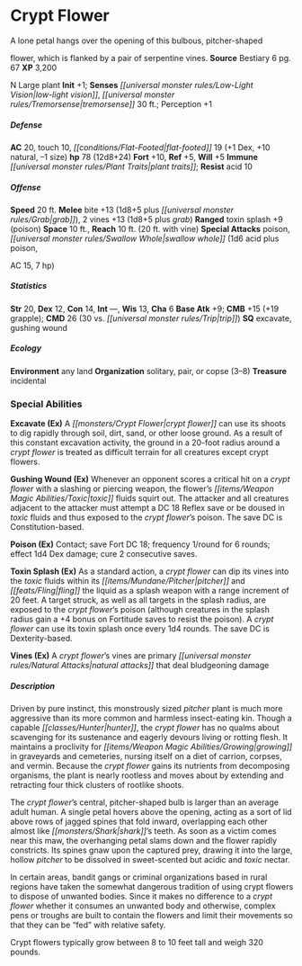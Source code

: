﻿---
cssclass: [monsters]
title1: Crypt Flower
desc_short: A lone petal hangs over the opening of this bulbous, pitcher-shapedflower,
  which is flanked by a pair of serpentine vines.
title2: Crypt Flower
CR: 7
sources:
- name: Bestiary 6
  page: 67
  link: http://paizo.com/products/btpy9oge?Pathfinder-Roleplaying-Game-Bestiary-6-Hardcover
XP: 3200
alignment: N
size: Large
type: plant
initiative:
  bonus: 1
senses:
  low-light vision: true
  tremorsense: 30
AC:
  AC: 20
  touch: 10
  flat_footed: 19
  components:
    dex: 1
    natural: 10
    size: -1
HP:
  HP: 78
  long: 12d8+24
saves:
  fort: 10
  ref: 5
  will: 5
immunities:
- plant traits
resistances:
  acid: 10
speeds:
  base: 20
attacks:
  melee:
  - - text: bite +13 (1d8+5 plus grab)
      entries:
      - - damage: 1d8+5
        - effect: grab
      attack: bite
      bonus:
      - 13
    - text: 2 vines +13 (1d8+5 plus grab)
      entries:
      - - damage: 1d8+5
        - effect: grab
      count: 2
      attack: vines
      bonus:
      - 13
  ranged:
  - - text: toxin splash +9 (poison)
      entries:
      - - effect: poison
      attack: toxin splash
      bonus:
      - 9
  special:
  - poison
  - swallow whole (1d6 acid plus poison,AC 15, 7 hp)
space: 10
reach: 10
reach_other: 20 ft. with vine
ability_scores:
  STR: 20
  DEX: 12
  CON: 14
  INT:
  WIS: 13
  CHA: 6
BAB: 9
CMB: 15
CMB_other: +19 grapple
CMD: 26
CMD_other: 30 vs. trip
skills: {}
special_qualities:
- excavate
- gushing wound
ecology:
  environment: any land
  organization: solitary, pair, or copse (3-8)
  treasure_type: incidental
special_abilities:
  Excavate (Ex): A crypt flower can use its shoots to dig rapidly through soil, dirt,
    sand, or other loose ground. As a result of this constant excavation activity,
    the ground in a 20-foot radius around a crypt flower is treated as difficult terrain
    for all creatures except crypt flowers.
  Gushing Wound (Ex): Whenever an opponent scores a critical hit on a crypt flower
    with a slashing or piercing weapon, the flower's toxic fluids squirt out. The
    attacker and all creatures adjacent to the attacker must attempt a DC 18 Reflex
    save or be doused in toxic fluids and thus exposed to the crypt flower's poison.
    The save DC is Constitution-based.
  Poison (Ex): Contact; save Fort DC 18; frequency 1/round for 6 rounds; effect 1d4
    Dex damage; cure 2 consecutive saves.
  Toxin Splash (Ex): As a standard action, a crypt flower can dip its vines into the
    toxic fluids within its pitcher and fling the liquid as a splash weapon with a
    range increment of 20 feet. A target struck, as well as all targets in the splash
    radius, are exposed to the crypt flower's poison (although creatures in the splash
    radius gain a +4 bonus on Fortitude saves to resist the poison). A crypt flower
    can use its toxin splash once every 1d4 rounds. The save DC is Dexterity-based.
  Vines (Ex): A crypt flower's vines are primary natural attacks that deal bludgeoning
    damage
desc_long: |-
  Driven by pure instinct, this monstrously sized pitcher plant is much more aggressive than its more common and harmless insect-eating kin. Though a capable hunter, the crypt flower has no qualms about scavenging for its sustenance and eagerly devours living or rotting flesh. It maintains a proclivity for growing in graveyards and cemeteries, nursing itself on a diet of carrion, corpses, and vermin. Because the crypt flower gains its nutrients from decomposing organisms, the plant is nearly rootless and moves about by extending and retracting four thick clusters of rootlike shoots. 

  The crypt flower's central, pitcher-shaped bulb is larger than an average adult human. A single petal hovers above the opening, acting as a sort of lid above rows of jagged spines that fold inward, overlapping each other almost like shark's teeth. As soon as a victim comes near this maw, the overhanging petal slams down and the flower rapidly constricts. Its spines gnaw upon the captured prey, drawing it into the large, hollow pitcher to be dissolved in sweet-scented but acidic and toxic nectar. 

  In certain areas, bandit gangs or criminal organizations based in rural regions have taken the somewhat dangerous tradition of using crypt flowers to dispose of unwanted bodies. Since it makes no difference to a crypt flower whether it consumes an unwanted body and otherwise, complex pens or troughs are built to contain the flowers and limit their movements so that they can be “fed” with relative safety. 

  Crypt flowers typically grow between 8 to 10 feet tall and weigh 320 pounds.

---

# Crypt Flower
A lone petal hangs over the opening of this bulbous, pitcher-shaped

flower, which is flanked by a pair of serpentine vines.
**Source** Bestiary 6 pg. 67
**XP** 3,200

N Large plant
**Init** +1; **Senses** _[[universal monster rules/Low-Light Vision|low-light vision]]_, _[[universal monster rules/Tremorsense|tremorsense]]_ 30 ft.; Perception +1

##### Defense

**AC** 20, touch 10, _[[conditions/Flat-Footed|flat-footed]]_ 19 (+1 Dex, +10 natural, –1 size)
**hp** 78 (12d8+24)
**Fort** +10, **Ref** +5, **Will** +5
**Immune** _[[universal monster rules/Plant Traits|plant traits]]_; **Resist** acid 10

##### Offense
**Speed** 20 ft.
**Melee** bite +13 (1d8+5 plus _[[universal monster rules/Grab|grab]]_), 2 vines +13 (1d8+5 plus _grab_)
**Ranged** toxin splash +9 (poison)
**Space** 10 ft., **Reach** 10 ft. (20 ft. with vine)
**Special Attacks** poison, _[[universal monster rules/Swallow Whole|swallow whole]]_ (1d6 acid plus poison,

AC 15, 7 hp)

##### Statistics
**Str** 20, **Dex** 12, **Con** 14, **Int** —, **Wis** 13, **Cha** 6
**Base Atk** +9; **CMB** +15 (+19 grapple); **CMD** 26 (30 vs. _[[universal monster rules/Trip|trip]]_)
**SQ** excavate, gushing wound

##### Ecology

**Environment** any land
**Organization** solitary, pair, or copse (3–8)
**Treasure** incidental

### Special Abilities

**Excavate (Ex)** A _[[monsters/Crypt Flower|crypt flower]]_ can use its shoots to dig rapidly through soil, dirt, sand, or other loose ground. As a result of this constant excavation activity, the ground in a 20-foot radius around a _crypt flower_ is treated as difficult terrain for all creatures except crypt flowers.

**Gushing Wound (Ex)** Whenever an opponent scores a critical hit on a _crypt flower_ with a slashing or piercing weapon, the flower’s _[[items/Weapon Magic Abilities/Toxic|toxic]]_ fluids squirt out. The attacker and all creatures adjacent to the attacker must attempt a DC 18 Reflex save or be doused in _toxic_ fluids and thus exposed to the _crypt flower_’s poison. The save DC is Constitution-based.

**Poison (Ex)** Contact; save Fort DC 18; frequency 1/round for 6 rounds; effect 1d4 Dex damage; cure 2 consecutive saves.

**Toxin Splash (Ex)** As a standard action, a _crypt flower_ can dip its vines into the _toxic_ fluids within its _[[items/Mundane/Pitcher|pitcher]]_ and _[[feats/Fling|fling]]_ the liquid as a splash weapon with a range increment of 20 feet. A target struck, as well as all targets in the splash radius, are exposed to the _crypt flower_’s poison (although creatures in the splash radius gain a +4 bonus on Fortitude saves to resist the poison). A _crypt flower_ can use its toxin splash once every 1d4 rounds. The save DC is Dexterity-based.

**Vines (Ex)** A _crypt flower_’s vines are primary _[[universal monster rules/Natural Attacks|natural attacks]]_ that deal bludgeoning damage

##### Description

Driven by pure instinct, this monstrously sized _pitcher_ plant is much more aggressive than its more common and harmless insect-eating kin. Though a capable _[[classes/Hunter|hunter]]_, the _crypt flower_ has no qualms about scavenging for its sustenance and eagerly devours living or rotting flesh. It maintains a proclivity for _[[items/Weapon Magic Abilities/Growing|growing]]_ in graveyards and cemeteries, nursing itself on a diet of carrion, corpses, and vermin. Because the _crypt flower_ gains its nutrients from decomposing organisms, the plant is nearly rootless and moves about by extending and retracting four thick clusters of rootlike shoots.

The _crypt flower_’s central, pitcher-shaped bulb is larger than an average adult human. A single petal hovers above the opening, acting as a sort of lid above rows of jagged spines that fold inward, overlapping each other almost like _[[monsters/Shark|shark]]_’s teeth. As soon as a victim comes near this maw, the overhanging petal slams down and the flower rapidly constricts. Its spines gnaw upon the captured prey, drawing it into the large, hollow _pitcher_ to be dissolved in sweet-scented but acidic and _toxic_ nectar.

In certain areas, bandit gangs or criminal organizations based in rural regions have taken the somewhat dangerous tradition of using crypt flowers to dispose of unwanted bodies. Since it makes no difference to a _crypt flower_ whether it consumes an unwanted body and otherwise, complex pens or troughs are built to contain the flowers and limit their movements so that they can be “fed” with relative safety.

Crypt flowers typically grow between 8 to 10 feet tall and weigh 320 pounds.